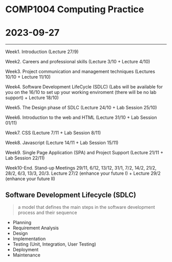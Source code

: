 # COMP1004 Computing Practice
# 2023-09-27

---

Week1. Introduction (Lecture 27/9)

Week2. Careers and professional skills (Lecture 3/10 + Lecture 4/10)

Week3. Project communication and management techniques (Lectures 10/10 + Lecture 11/10)

Week4. Software Development LifeCycle (SDLC) (Labs will be available for you on the 16/10 to set up your working enviroment (there will be no lab support) + Lecture 18/10)

Week5. The Design phase of SDLC (Lecture 24/10 + Lab Session 25/10)

Week6. Introduction to the web and HTML (Lecture 31/10 + Lab Session 01/11)

Week7. CSS (Lecture 7/11 + Lab Session 8/11)

Week8. Javascript (Lecture 14/11 + Lab Session 15/11)

Week9. Single Page Application (SPA) and Project Support (Lecture 21/11 + Lab Session 22/11)

Week10-End. Stand-up Meetings 29/11, 6/12, 13/12, 31/1, 7/2, 14/2, 21/2, 28/2, 6/3, 13/3, 20/3. Lecture 27/2  (enhance your future I) + Lecture 29/2 (enhance your future II)

## Software Development Lifecycle (SDLC)

> a model that defines the main steps in the software development process and their sequence

- Planning
- Requirement Analysis
- Design
- Implementation
- Testing (Unit, Integration, User Testing)
- Deployment
- Maintenance

